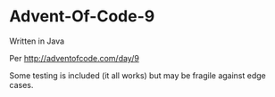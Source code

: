 # Advent-Of-Code-9

Written in Java

Per http://adventofcode.com/day/9

Some testing is included (it all works) but may be fragile against edge cases.
